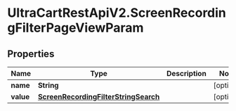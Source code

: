 # UltraCartRestApiV2.ScreenRecordingFilterPageViewParam

## Properties
Name | Type | Description | Notes
------------ | ------------- | ------------- | -------------
**name** | **String** |  | [optional] 
**value** | [**ScreenRecordingFilterStringSearch**](ScreenRecordingFilterStringSearch.md) |  | [optional] 


